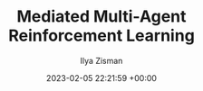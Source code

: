 ---
layout: post
title:  "Mediated Multi-Agent Reinforcement Learning"
date:   2023-02-05 22:21:59 +00:00
image: /images/med.jpg
categories: research
author: "Ilya Zisman"
authors: "Dmitry Ivanov, <strong>Ilya Zisman</strong>, Kirill Chernyshev"
venue: "AAMAS"
arxiv: https://arxiv.org/pdf/2312.13327
# website: null
code: null
---